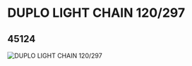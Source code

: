 # DUPLO LIGHT CHAIN 120/297
## 45124
![DUPLO LIGHT CHAIN 120/297](https://lc-www-live-s.legocdn.com/media/bricks/5/2/4502704.jpg)